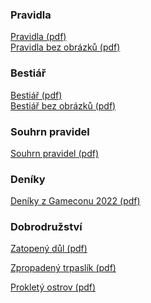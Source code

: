 ### Pra&shy;vid&shy;la

<p>
<a href="/pravidla/Dracak-pravidla.pdf" target="_blank">Pra&shy;vid&shy;la (pdf)</a>
<br>
<a href="/pravidla/Dracak-pravidla-bez-obrazku.pdf" target="_blank">Pra&shy;vid&shy;la bez ob&shy;ráz&shy;ků (pdf)</a>
</p>

### Be&shy;sti&shy;ář

<p>
<a href="/pravidla/Dracak-bestiar.pdf" target="_blank">Be&shy;sti&shy;ář (pdf)</a>
<br>
<a href="/pravidla/Dracak-bestiar-bez-obrazku.pdf" target="_blank">Be&shy;sti&shy;ář bez ob&shy;ráz&shy;ků (pdf)</a>
</p>

### Sou&shy;hrn pra&shy;vi&shy;del

<p>
<a href="/pravidla/Dracak-souhrn-pravidel.pdf" target="_blank">Sou&shy;hrn pra&shy;vi&shy;del (pdf)</a>
</p>

### De&shy;ní&shy;ky

<p><a href="/deniky/Deniky.Gamecon.2022.pdf" target="_blank">De&shy;ní&shy;ky z Ga&shy;me&shy;co&shy;nu 2022 (pdf)</a></p>

### Dob&shy;ro&shy;druž&shy;ství

<p>
<a href="/dobrodruzstvi/ZatopenyDul.pdf" target="_blank">Za&shy;to&shy;pe&shy;ný důl (pdf)</a>
<br>

<p>
<a href="/dobrodruzstvi/ZpropadenyTrpaslik.pdf" target="_blank">Zpro&shy;pa&shy;de&shy;ný tr&shy;pas&shy;lík (pdf)</a>
<br>
<!---
<a href="/dobrodruzstvi/ZpropadenyTrpaslik-no-images.pdf" target="_blank">Zpro&shy;pa&shy;de&shy;ný tr&shy;pas&shy;lík bez ob&shy;ráz&shy;ků (pdf)</a>
-->
</p>

<p>
<a href="/dobrodruzstvi/ProkletyOstrov.pdf" target="_blank">Pro&shy;kle&shy;tý os&shy;trov (pdf)</a>
<br>
<!---
<a href="/dobrodruzstvi/ProkletyOstrov-no-images.pdf" target="_blank">Pro&shy;kle&shy;tý os&shy;trov bez ob&shy;ráz&shy;ků (pdf)</a>
-->
</p>